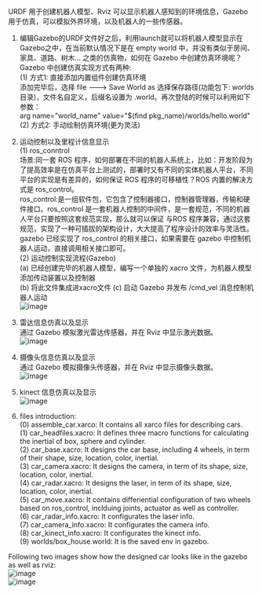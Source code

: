  URDF 用于创建机器人模型、Rviz 可以显示机器人感知到的环境信息，Gazebo 用于仿真，可以模拟外界环境，以及机器人的一些传感器。  

1. 编辑Gazebo的URDF文件好之后，利用launch就可以将机器人模型显示在 Gazebo之中，在当前默认情况下是在 empty world 中，并没有类似于房间、家具、道路、树木... 之类的仿真物，如何在 Gazebo 中创建仿真环境呢？Gazebo 中创建仿真实现方式有两种:  
   (1) 方式1: 直接添加内置组件创建仿真环境  
       添加完毕后，选择 file ---> Save World as 选择保存路径(功能包下: worlds 目录)，文件名自定义，后缀名设置为 .world。再次登陆的时候可以利用如下参数：  
       arg name="world_name" value="$(find pkg_name)/worlds/hello.world"  
   (2) 方式2: 手动绘制仿真环境(更为灵活)  

2. 运动控制以及里程计信息显示  
   (1) ros_conntrol  
       场景:同一套 ROS 程序，如何部署在不同的机器人系统上，比如：开发阶段为了提高效率是在仿真平台上测试的，部署时又有不同的实体机器人平台，不同平台的实现是有差异的，如何保证 ROS 程序的可移植性？ROS 内置的解决方式是 ros_control。  
       ros_control:是一组软件包，它包含了控制器接口，控制器管理器，传输和硬件接口。ros_control 是一套机器人控制的中间件，是一套规范，不同的机器人平台只要按照这套规范实现，那么就可以保证 与ROS 程序兼容，通过这套规范，实现了一种可插拔的架构设计，大大提高了程序设计的效率与灵活性。  
       gazebo 已经实现了 ros_control 的相关接口，如果需要在 gazebo 中控制机器人运动，直接调用相关接口即可。  
   (2) 运动控制实现流程(Gazebo)  
       (a) 已经创建完毕的机器人模型，编写一个单独的 xacro 文件，为机器人模型添加传动装置以及控制器  
       (b) 将此文件集成进xacro文件
       (c) 启动 Gazebo 并发布 /cmd_vel 消息控制机器人运动  
![image](https://github.com/wenkaifool/ROS/tree/master/Robot/Robot_System_Simulation/Robot_Env_Modelling/image/odom.png)  
3. 雷达信息仿真以及显示  
   通过 Gazebo 模拟激光雷达传感器，并在 Rviz 中显示激光数据。  
![image](https://github.com/wenkaifool/ROS/tree/master/Robot/Robot_System_Simulation/Robot_Env_Modelling/image/laser.png)  
4. 摄像头信息仿真以及显示  
   通过 Gazebo 模拟摄像头传感器，并在 Rviz 中显示摄像头数据。  
![image](https://github.com/wenkaifool/ROS/tree/master/Robot/Robot_System_Simulation/Robot_Env_Modelling/image/rgb_cam.png)  
5. kinect 信息仿真以及显示  
![image](https://github.com/wenkaifool/ROS/tree/master/Robot/Robot_System_Simulation/Robot_Env_Modelling/image/kinect.png)  

6. files introduction:  
(0) assemble_car.xarco: It contains all xarco files for describing cars.  
(1) car_headfiles.xacro: It defines three macro functions for calculating the inertial of box, sphere and cylinder.  
(2) car_base.xacro: It designs the car base, including 4 wheels, in term of their shape, size, location, color, inertial.  
(3) car_camera.xacro: It designs the camera, in term of its shape, size, location, color, inertial.   
(4) car_radar.xacro: It designs the laser, in term of its shape, size, location, color, inertial.   
(5) car_move.xacro: It contains differiential configuration of two wheels based on ros_control, inclduing joints, actuator as well as controller.  
(6) car_radar_info.xacro:  It configurates the laser info.  
(7) car_camera_info.xacro: It configurates the camera info.    
(8) car_kinect_info.xacro:  It configurates the kinect info.   
(9) worlds/box_house.world: It is the saved env in gazebo.  

Following two images show how the designed car looks like in the gazebo as well as rviz:  
![image](https://github.com/wenkaifool/ROS/tree/master/Robot/Robot_System_Simulation/Robot_Env_Modelling/image/gazebo.png)  
![image](https://github.com/wenkaifool/ROS/tree/master/Robot/Robot_System_Simulation/Robot_Env_Modelling/image/rviz.png)  
